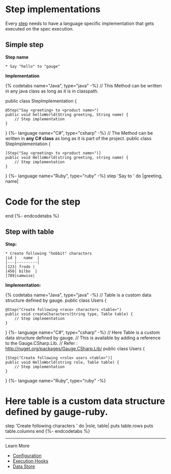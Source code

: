 # Step implementations

Every [step](../gauge_terminologies/steps.md) needs to have a language specific implementation that gets executed on the spec execution.

## Simple step

**Step name**
```
* Say "hello" to "gauge"
```

**Implementation**

{% codetabs name="Java", type="java" -%}
// This Method can be written in any java class as long as it is in classpath.

public class StepImplementation {

    @Step("Say <greeting> to <product name>")
    public void helloWorld(String greeting, String name) {
        // Step implementation
    }
}
{%- language name="C#", type="csharp" -%}
// The Method can be written in **any C# class** as long as it is part of the project.
public class StepImplementation {

    [Step("Say <greeting> to <product name>")]
    public void HelloWorld(string greeting, string name) {
        // Step implementation
    }
}
{%- language name="Ruby", type="ruby" -%}
step 'Say <greeting> to <product name>' do |greeting, name|
 # Code for the step
end
{%- endcodetabs %}

## Step with table
**Step:**

````
* Create following "hobbit" characters
|id |   name  |
|---|---------|
|123| frodo |
|456| bilbo  |
|789|samwise|
````

**Implementation:**

{% codetabs name="Java", type="java" -%}
// Table is a custom data structure defined by gauge.
public class Users {

    @Step("Create following <race> characters <table>")
    public void createCharacters(String type, Table table) {
        // Step implementation
    }
}
{%- language name="C#", type="csharp" -%}
// Here Table is a custom data structure defined by gauge.
// This is available by adding a reference to the Gauge.CSharp.Lib.
// Refer : http://nuget.org/packages/Gauge.CSharp.Lib/
public class Users {

    [Step("Create following <role> users <table>")]
    public void HelloWorld(string role, Table table) {
        // Step implementation
    }
}
{%- language name="Ruby", type="ruby" -%}
# Here table is a custom data structure defined by gauge-ruby.
step 'Create following <race> characters <table>' do |role, table|
  puts table.rows
  puts table.columns
end
{%- endcodetabs %}

---

Learn More
* [Configuration](configuration.md)
* [Execution Hooks](execution_hooks.md)
* [Data Store](data_store.md)
